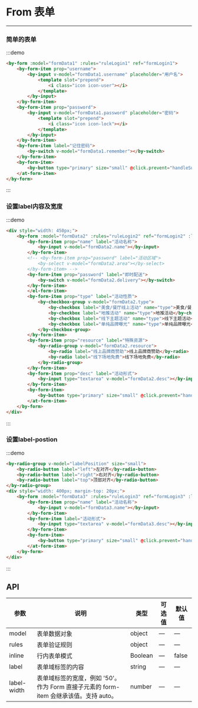# From 表单

----

### 简单的表单

:::demo
```html
<by-form :model="formData1" :rules="ruleLogin1" ref="formLogin1">
    <by-form-item prop="username">
        <by-input v-model="formData1.username" placeholder="用户名">
            <template slot="prepend">
                <i class="icon icon-user"></i>
            </template>
        </by-input>
    </by-form-item>
    <by-form-item prop="password">
        <by-input v-model="formData1.password" placeholder="密码">
            <template slot="prepend">
                <i class="icon icon-lock"></i>
            </template>
        </by-input>
    </by-form-item>
    <by-form-item label="记住密码">
        <by-switch v-model="formData1.remember"></by-switch>
    </by-form-item>
    <by-form-item>
        <by-button type="primary" size="small" @click.prevent="handleSubmit('formLogin1')">登录</by-button>
    </at-form-item>
</by-form>
```
:::


### 设置label内容及宽度

:::demo
```html
<div style="width: 450px;">
    <by-form :model="formData2" :rules="ruleLogin2" ref="formLogin2" :label-width="80">
        <by-form-item prop="name" label="活动名称">
            <by-input v-model="formData2.name"></by-input>
        </by-form-item>
        <!-- <by-form-item prop="password" label="活动区域">
            <by-select v-model="formData2.area"></by-select>
        </by-form-item> -->
        <by-form-item prop="password" label="即时配送">
            <by-switch v-model="formData2.delivery"></by-switch>
        </by-form-item>
        </el-form-item>
        <by-form-item prop="type" label="活动性质">
            <by-checkbox-group v-model="formData2.type">
                <by-checkbox label="美食/餐厅线上活动" name="type">美食/餐厅线上活动</by-checkbox>
                <by-checkbox label="地推活动" name="type">地推活动</by-checkbox>
                <by-checkbox label="线下主题活动" name="type">线下主题活动</by-checkbox>
                <by-checkbox label="单纯品牌曝光" name="type">单纯品牌曝光</by-checkbox>
            </by-checkbox-group>
        </by-form-item>
        <by-form-item prop="resource" label="特殊资源">
            <by-radio-group v-model="formData2.resource">
                <by-radio label="线上品牌商赞助">线上品牌商赞助</by-radio>
                <by-radio label="线下场地免费">线下场地免费</by-radio>
            </by-radio-group>
        </by-form-item>
        <by-form-item prop="desc" label="活动形式">
            <by-input type="textarea" v-model="formData2.desc"></by-input>
        </by-form-item>
        <by-form-item>
            <by-button type="primary" size="small" @click.prevent="handleSubmit('formLogin2')">登录</by-button>
        </at-form-item>
    </by-form>
</div>
```
:::



### 设置label-postion

:::demo
```html
<by-radio-group v-model="labelPosition" size="small">
    <by-radio-button label="left">左对齐</by-radio-button>
    <by-radio-button label="right">右对齐</by-radio-button>
    <by-radio-button label="top">顶部对齐</by-radio-button>
</by-radio-group>
<div style="width: 400px; margin-top: 20px;">
    <by-form :model="formData3" :rules="ruleLogin3" ref="formLogin3" :label-width="80" :label-position="labelPosition">
        <by-form-item prop="name" label="活动名称">
            <by-input v-model="formData3.name"></by-input>
        </by-form-item>
        <by-form-item label="活动形式">
            <by-input type="textarea" v-model="formData3.desc"></by-input>
        </by-form-item>
        <by-form-item>
            <by-button type="primary" size="small" @click.prevent="handleSubmit('formLogin3')">登录</by-button>
        </at-form-item>
    </by-form>
</div>
```
:::

## API

| 参数        | 说明                                                                                  | 类型    | 可选值 | 默认值 |
|-------------|---------------------------------------------------------------------------------------|---------|--------|--------|
| model       | 表单数据对象                                                                          | object  | —      | —      |
| rules       | 表单验证规则                                                                          | object  | —      | —      |
| inline      | 行内表单模式                                                                          | Boolean | —      | false  |
| label       | 表单域标签的内容                                                                      | string  | —      | —      |
| label-width | 表单域标签的宽度，例如 '50'。作为 Form 直接子元素的 form-item 会继承该值。支持 auto。 | number  | —      | —      |

<script lang="ts">
    import { Vue, Component } from "vue-property-decorator";

    @Component
    export default class ByFormMd extends Vue {

        labelPosition = 'right';

        formData1 = {
            username: '',
            password: '',
            remember: true
        }

        formData2 = {
            name: '',
            area: '',
            delivery: false,
            type: [],
            resource: '',
            desc: '',
        }

        formData3 = {}

        ruleLogin1 = {
            username: [{
                required: true,
                message: '请输入用户名',
                trigger: 'blur'
            }],
            password: [{
                required: true,
                message: '请输入密码',
                trigger: 'blur'
            }, {
                type: 'string',
                min: 6,
                message: '密码长度不能小于6',
                trigger: 'blur'
            }]
        }

        ruleLogin2 = {
            name: [{
                required: true,
                message: '请输入活动名称',
                trigger: 'blur'
            }],
            // area: [{
            //     required: true,
            //     message: '请输入密码',
            //     trigger: 'blur'
            // }, {
            //     type: 'string',
            //     min: 6,
            //     message: '密码长度不能小于6',
            //     trigger: 'blur'
            // }],
            type: [{
                type: 'array',
                required: true,
                message: '请至少选择一个活动性质',
                trigger: 'change'
            }],
            resource: [{
                required: true,
                message: '请选择特殊资源',
                trigger: 'blur'
            }],
            desc: [{
                required: true,
                message: '请输入活动形式',
                trigger: 'blur'
            }],
        }

        ruleLogin3 = {}

        handleSubmit (name) {
            this.$refs[name].validate(valid => {
                if (valid) {
                    this.$notify({
                        type: 'success',
                        message: '提交成功'
                    })
                } else {
                    this.$notify({
                        type: 'error',
                        message: '校验失败'
                    })
                }
            })
        }
    }
</script>
<style lang="sass" scoped>
    .by-checkbox-group{
        width: 320px;
        margin: 0;
        padding: 0;
        list-style: none;

        .by-checkbox {
            float: left;
            width: 160px;
            margin: 0;
            padding: 0;
        }
    }
</style>

